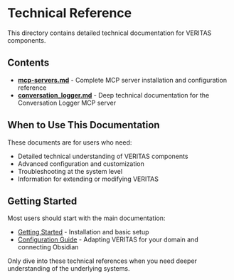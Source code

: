 # Technical Reference

This directory contains detailed technical documentation for VERITAS components.

## Contents

- **[mcp-servers.md](mcp-servers.md)** - Complete MCP server installation and configuration reference
- **[conversation_logger.md](conversation_logger.md)** - Deep technical documentation for the Conversation Logger MCP server

## When to Use This Documentation

These documents are for users who need:
- Detailed technical understanding of VERITAS components
- Advanced configuration and customization
- Troubleshooting at the system level
- Information for extending or modifying VERITAS

## Getting Started

Most users should start with the main documentation:
- [Getting Started](../getting-started.md) - Installation and basic setup
- [Configuration Guide](../configuration-guide.md) - Adapting VERITAS for your domain and connecting Obsidian

Only dive into these technical references when you need deeper understanding of the underlying systems.
